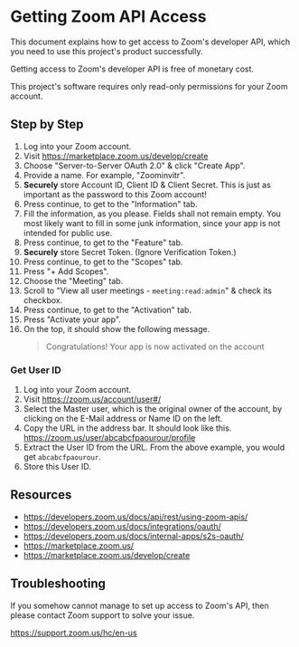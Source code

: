 # Getting Zoom API Access

This document explains how to get access to Zoom's developer API, which you need to use this project's product successfully.

Getting access to Zoom's developer API is free of monetary cost.

This project's software requires only read-only permissions for your Zoom account.

## Step by Step
1. Log into your Zoom account.
2. Visit https://marketplace.zoom.us/develop/create
3. Choose "Server-to-Server OAuth 2.0" & click "Create App".
4. Provide a name. For example, "Zoominvitr".
5. **Securely** store Account ID, Client ID & Client Secret. This is just as important as the password to this Zoom account!
6. Press continue, to get to the "Information" tab.
7. Fill the information, as you please. Fields shall not remain empty. You most likely want to fill in some junk information, since your app is not intended for public use.
8. Press continue, to get to the "Feature" tab.
9. **Securely** store Secret Token. (Ignore Verification Token.)
10. Press continue, to get to the "Scopes" tab.
11. Press "+ Add Scopes".
12. Choose the "Meeting" tab.
13. Scroll to "View all user meetings - `meeting:read:admin`" & check its checkbox.
14. Press continue, to get to the "Activation" tab.
15. Press "Activate your app".
16. On the top, it should show the following message.
    > Congratulations! Your app is now activated on the account

### Get User ID

1. Log into your Zoom account.
2. Visit https://zoom.us/account/user#/
3. Select the Master user, which is the original owner of the account, by clicking on the E-Mail address or Name ID on the left.
4. Copy the URL in the address bar. It should look like this. https://zoom.us/user/abcabcfpaourour/profile
5. Extract the User ID from the URL. From the above example, you would get `abcabcfpaourour`.
6. Store this User ID.

## Resources
* https://developers.zoom.us/docs/api/rest/using-zoom-apis/
* https://developers.zoom.us/docs/integrations/oauth/
* https://developers.zoom.us/docs/internal-apps/s2s-oauth/
* https://marketplace.zoom.us/
* https://marketplace.zoom.us/develop/create

## Troubleshooting

If you somehow cannot manage to set up access to Zoom's API, then please contact Zoom support to solve your issue.

https://support.zoom.us/hc/en-us